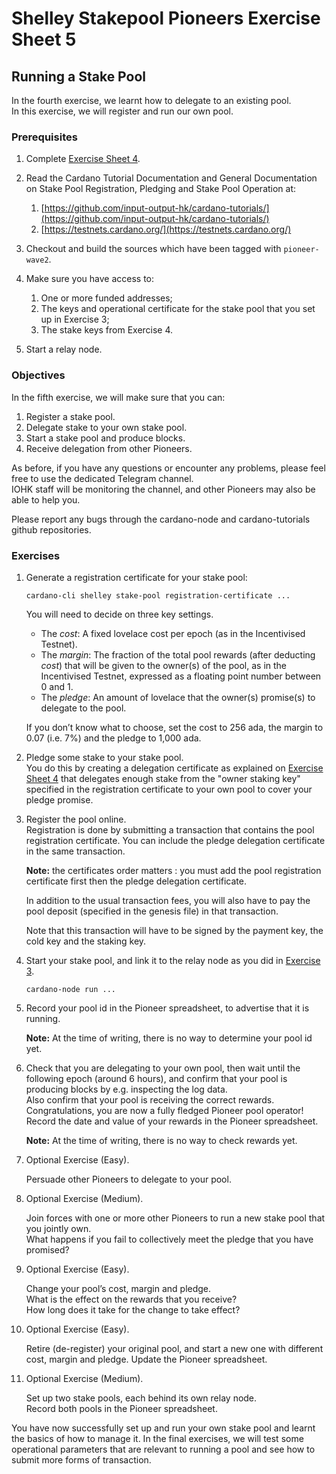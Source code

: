 # Shelley Stakepool Pioneers Exercise Sheet 5

## Running a Stake Pool
 
In the fourth exercise, we learnt how to delegate to an existing pool.  
In this exercise, we will register and run our own pool.
 
### Prerequisites
 
1. 	Complete [Exercise Sheet 4](pioneers-exercise-4.md).
 
2. 	Read the Cardano Tutorial Documentation and General Documentation on 
    Stake Pool Registration, Pledging and Stake Pool Operation at:

    1. 	[https://github.com/input-output-hk/cardano-tutorials/](https://github.com/input-output-hk/cardano-tutorials/)
    2. 	[https://testnets.cardano.org/](https://testnets.cardano.org/)
 
3. 	Checkout and build the sources which have been tagged with `pioneer-wave2`.
 
4. 	Make sure you have access to:
 
    1. 	One or more funded addresses;
    2. 	The keys and operational certificate for the stake pool
        that you set up in Exercise 3;
    3. 	The stake keys from Exercise 4.
 
5. 	Start a relay node.
 
### Objectives
 
In the fifth exercise, we will make sure that you can:

1. Register a stake pool.
2. Delegate stake to your own stake pool.
3. Start a stake pool and produce blocks.
4. Receive delegation from other Pioneers.
 
As before, if you have any questions or encounter any problems, 
please feel free to use the dedicated Telegram channel.  
IOHK staff will be monitoring the channel, and other 
Pioneers may also be able to help you.
 
Please report any bugs through the cardano-node and cardano-tutorials github repositories.
 
### Exercises
 
1. 	Generate a registration certificate for your stake pool:
 
   	    cardano-cli shelley stake-pool registration-certificate ...
 
    You will need to decide on three key settings.
 
    -   The _cost_: A fixed lovelace cost per epoch (as in the Incentivised Testnet).
    -   The _margin_: The fraction of the total pool rewards (after deducting _cost_) 
        that will be given to the owner(s) of the pool, as in the Incentivised Testnet, 
        expressed as a floating point number between 0 and 1.
    -   The _pledge_: An amount of lovelace that the owner(s) promise(s) 
        to delegate to the pool.
     
    If you don’t know what to choose, set the cost to 256 ada, 
    the margin to 0.07 (i.e. 7%) 
    and the pledge to 1,000 ada.

2. 	Pledge some stake to your stake pool.  
    You do this by creating a delegation certificate as explained
    on [Exercise Sheet 4](pioneers.exercise-4.md) that delegates
    enough stake from the "owner staking key" specified in the registration certificate 
    to your own pool to cover your pledge promise.
 
3. 	Register the pool online.  
    Registration is done by submitting a transaction that contains the
    pool registration certificate. 
    You can include the pledge delegation certificate in the same transaction.
    
    __Note:__ the certificates order matters : you must add the pool registration certificate first then the pledge delegation certificate.

    In addition to the usual transaction fees, you will also have to pay the
    pool deposit (specified in the genesis file) in that transaction.

    Note that this transaction will have to be signed by the payment key,
    the cold key and the staking key.
 
4. 	Start your stake pool, and link it to the relay node as you did in 
    [Exercise 3](pioneers-exercise-3.md).
 
        cardano-node run ...
 
5. 	Record your pool id in the Pioneer spreadsheet, to advertise that it is running.

    __Note:__ At the time of writing, there is no way to determine your pool id yet.
 
6. 	Check that you are delegating to your own pool, 
    then wait until the following epoch (around 6 hours), 
    and confirm that your pool is producing blocks by e.g. inspecting the log data.  
    Also confirm that your pool is receiving the correct rewards.  
    Congratulations, you are now a fully fledged Pioneer pool operator!  
    Record the date and value of your rewards in the Pioneer spreadsheet.

    __Note:__ At the time of writing, there is no way to check rewards yet.
 
7. 	Optional Exercise (Easy).
 
    Persuade other Pioneers to delegate to your pool.
 
8. 	Optional Exercise (Medium).
 
    Join forces with one or more other Pioneers 
    to run a new stake pool that you jointly own.  
    What happens if you fail to collectively meet the pledge that you have promised?
 
9. 	Optional Exercise (Easy).
 
    Change your pool’s cost, margin and pledge.  
    What is the effect on the rewards that you receive?  
    How long does it take for the change to take effect?
 
10. Optional Exercise (Easy).
 
    Retire (de-register) your original pool, and start a new one with different cost, 
    margin and pledge.  Update the Pioneer spreadsheet.
 
11. Optional Exercise (Medium).
 
    Set up two stake pools, each behind its own relay node.  
    Record both pools in the Pioneer spreadsheet.
 
You have now successfully set up and run your own stake pool and learnt the basics of how to manage it.  In the final exercises, we will test some operational parameters that are relevant to running a pool and see how to submit more forms of transaction.
